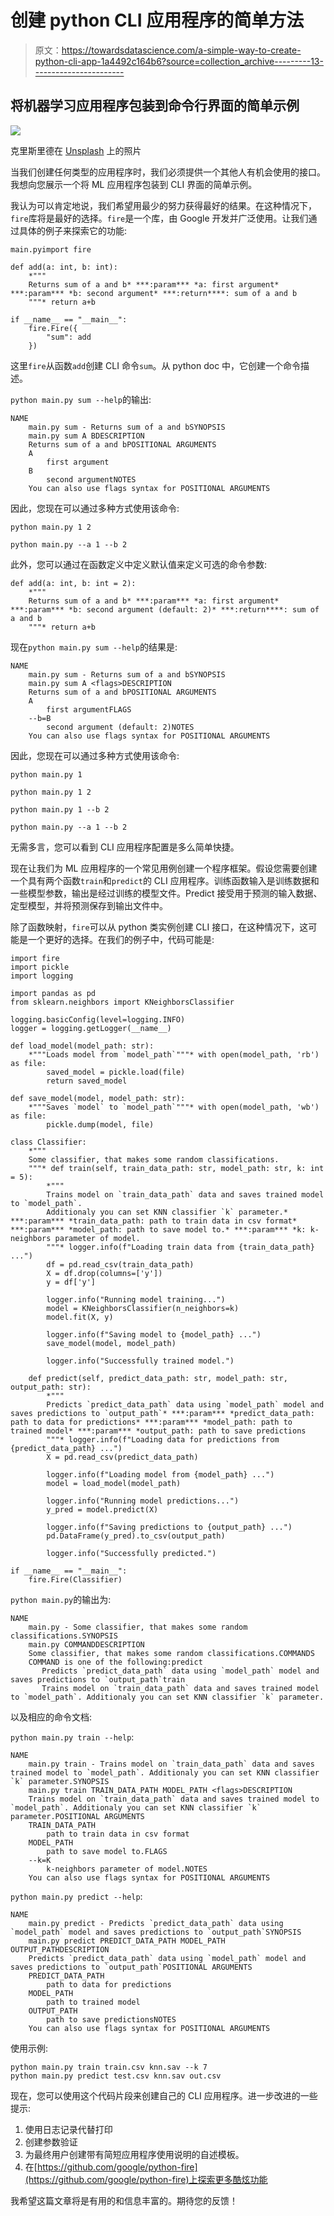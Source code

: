# 创建 python CLI 应用程序的简单方法

> 原文：<https://towardsdatascience.com/a-simple-way-to-create-python-cli-app-1a4492c164b6?source=collection_archive---------13----------------------->

## 将机器学习应用程序包装到命令行界面的简单示例

![](img/8d867ace60517aac80568921fcd25bae.png)

克里斯里德在 [Unsplash](https://unsplash.com?utm_source=medium&utm_medium=referral) 上的照片

当我们创建任何类型的应用程序时，我们必须提供一个其他人有机会使用的接口。我想向您展示一个将 ML 应用程序包装到 CLI 界面的简单示例。

我认为可以肯定地说，我们希望用最少的努力获得最好的结果。在这种情况下，`fire`库将是最好的选择。`fire`是一个库，由 Google 开发并广泛使用。让我们通过具体的例子来探索它的功能:

```
main.pyimport fire

def add(a: int, b: int):
    *"""
    Returns sum of a and b* ***:param*** *a: first argument* ***:param*** *b: second argument* ***:return****: sum of a and b
    """* return a+b

if __name__ == "__main__":
    fire.Fire({
        "sum": add
    })
```

这里`fire`从函数`add`创建 CLI 命令`sum`。从 python doc 中，它创建一个命令描述。

`python main.py sum --help`的输出:

```
NAME
    main.py sum - Returns sum of a and bSYNOPSIS
    main.py sum A BDESCRIPTION
    Returns sum of a and bPOSITIONAL ARGUMENTS
    A
        first argument
    B
        second argumentNOTES
    You can also use flags syntax for POSITIONAL ARGUMENTS
```

因此，您现在可以通过多种方式使用该命令:

`python main.py 1 2`

`python main.py --a 1 --b 2`

此外，您可以通过在函数定义中定义默认值来定义可选的命令参数:

```
def add(a: int, b: int = 2):
    *"""
    Returns sum of a and b* ***:param*** *a: first argument* ***:param*** *b: second argument (default: 2)* ***:return****: sum of a and b
    """* return a+b
```

现在`python main.py sum --help`的结果是:

```
NAME
    main.py sum - Returns sum of a and bSYNOPSIS
    main.py sum A <flags>DESCRIPTION
    Returns sum of a and bPOSITIONAL ARGUMENTS
    A
        first argumentFLAGS
    --b=B
        second argument (default: 2)NOTES
    You can also use flags syntax for POSITIONAL ARGUMENTS
```

因此，您现在可以通过多种方式使用该命令:

`python main.py 1`

`python main.py 1 2`

`python main.py 1 --b 2`

`python main.py --a 1 --b 2`

无需多言，您可以看到 CLI 应用程序配置是多么简单快捷。

现在让我们为 ML 应用程序的一个常见用例创建一个程序框架。假设您需要创建一个具有两个函数`train`和`predict`的 CLI 应用程序。训练函数输入是训练数据和一些模型参数，输出是经过训练的模型文件。Predict 接受用于预测的输入数据、定型模型，并将预测保存到输出文件中。

除了函数映射，`fire`可以从 python 类实例创建 CLI 接口，在这种情况下，这可能是一个更好的选择。在我们的例子中，代码可能是:

```
import fire
import pickle
import logging

import pandas as pd
from sklearn.neighbors import KNeighborsClassifier

logging.basicConfig(level=logging.INFO)
logger = logging.getLogger(__name__)

def load_model(model_path: str):
    *"""Loads model from `model_path`"""* with open(model_path, 'rb') as file:
        saved_model = pickle.load(file)
        return saved_model

def save_model(model, model_path: str):
    *"""Saves `model` to `model_path`"""* with open(model_path, 'wb') as file:
        pickle.dump(model, file)

class Classifier:
    *"""
    Some classifier, that makes some random classifications.
    """* def train(self, train_data_path: str, model_path: str, k: int = 5):
        *"""
        Trains model on `train_data_path` data and saves trained model to `model_path`.
        Additionaly you can set KNN classifier `k` parameter.* ***:param*** *train_data_path: path to train data in csv format* ***:param*** *model_path: path to save model to.* ***:param*** *k: k-neighbors parameter of model.
        """* logger.info(f"Loading train data from {train_data_path} ...")
        df = pd.read_csv(train_data_path)
        X = df.drop(columns=['y'])
        y = df['y']

        logger.info("Running model training...")
        model = KNeighborsClassifier(n_neighbors=k)
        model.fit(X, y)

        logger.info(f"Saving model to {model_path} ...")
        save_model(model, model_path)

        logger.info("Successfully trained model.")

    def predict(self, predict_data_path: str, model_path: str, output_path: str):
        *"""
        Predicts `predict_data_path` data using `model_path` model and saves predictions to `output_path`* ***:param*** *predict_data_path: path to data for predictions* ***:param*** *model_path: path to trained model* ***:param*** *output_path: path to save predictions
        """* logger.info(f"Loading data for predictions from {predict_data_path} ...")
        X = pd.read_csv(predict_data_path)

        logger.info(f"Loading model from {model_path} ...")
        model = load_model(model_path)

        logger.info("Running model predictions...")
        y_pred = model.predict(X)

        logger.info(f"Saving predictions to {output_path} ...")
        pd.DataFrame(y_pred).to_csv(output_path)

        logger.info("Successfully predicted.")

if __name__ == "__main__":
    fire.Fire(Classifier)
```

`python main.py`的输出为:

```
NAME
    main.py - Some classifier, that makes some random classifications.SYNOPSIS
    main.py COMMANDDESCRIPTION
    Some classifier, that makes some random classifications.COMMANDS
    COMMAND is one of the following:predict
       Predicts `predict_data_path` data using `model_path` model and saves predictions to `output_path`train
       Trains model on `train_data_path` data and saves trained model to `model_path`. Additionaly you can set KNN classifier `k` parameter.
```

以及相应的命令文档:

`python main.py train --help`:

```
NAME
    main.py train - Trains model on `train_data_path` data and saves trained model to `model_path`. Additionaly you can set KNN classifier `k` parameter.SYNOPSIS
    main.py train TRAIN_DATA_PATH MODEL_PATH <flags>DESCRIPTION
    Trains model on `train_data_path` data and saves trained model to `model_path`. Additionaly you can set KNN classifier `k` parameter.POSITIONAL ARGUMENTS
    TRAIN_DATA_PATH
        path to train data in csv format
    MODEL_PATH
        path to save model to.FLAGS
    --k=K
        k-neighbors parameter of model.NOTES
    You can also use flags syntax for POSITIONAL ARGUMENTS
```

`python main.py predict --help`:

```
NAME
    main.py predict - Predicts `predict_data_path` data using `model_path` model and saves predictions to `output_path`SYNOPSIS
    main.py predict PREDICT_DATA_PATH MODEL_PATH OUTPUT_PATHDESCRIPTION
    Predicts `predict_data_path` data using `model_path` model and saves predictions to `output_path`POSITIONAL ARGUMENTS
    PREDICT_DATA_PATH
        path to data for predictions
    MODEL_PATH
        path to trained model
    OUTPUT_PATH
        path to save predictionsNOTES
    You can also use flags syntax for POSITIONAL ARGUMENTS
```

使用示例:

```
python main.py train train.csv knn.sav --k 7
python main.py predict test.csv knn.sav out.csv
```

现在，您可以使用这个代码片段来创建自己的 CLI 应用程序。进一步改进的一些提示:

1.  使用日志记录代替打印
2.  创建参数验证
3.  为最终用户创建带有简短应用程序使用说明的自述模板。
4.  在[https://github.com/google/python-fire](https://github.com/google/python-fire)上探索更多酷炫功能

我希望这篇文章将是有用的和信息丰富的。期待您的反馈！